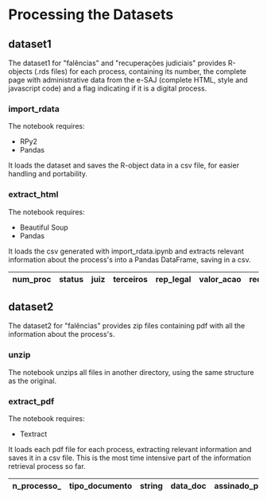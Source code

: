 # Processing the Datasets

## dataset1

The dataset1 for "falências" and "recuperações judiciais" provides R-objects (.rds files) for each process, containing its number, the complete page with administrative data from the e-SAJ (complete HTML, style and javascript code) and a flag indicating if it is a digital process. 

### import_rdata

The notebook requires:
- RPy2
- Pandas

It loads the dataset and saves the R-object data in a csv file, for easier handling and portability.

### extract_html

The notebook requires:
- Beautiful Soup
- Pandas

It loads the csv generated with import_rdata.ipynb and extracts relevant information about the process's into a Pandas DataFrame, saving in a csv.

| num_proc | status | juiz | terceiros | rep_legal | valor_acao | reqte | adv_reqte | reqdo | adv_reqdo |
| -------- | ------ | ---- | --------- | --------- | ---------- | ----- | --------- | ----- | --------- |

## dataset2

The dataset2 for "falências" provides zip files containing pdf with all the information about the process's.

### unzip
The notebook unzips all files in another directory, using the same structure as the original.

### extract_pdf
The notebook requires:
- Textract

It loads each pdf file for each process, extracting relevant information and saves it in a csv file. This is the most time intensive part of the information retrieval process so far.

| n_processo_ | tipo_documento | string | data_doc | assinado_por | n_folha_inicio | n_folha_fim |
| ----------- | -------------- | ------ | -------- | ------------ | -------------- | ----------- |
